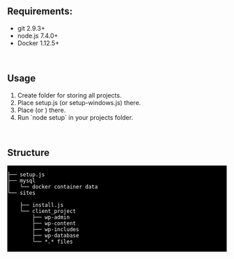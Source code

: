 <h2>Requirements:</h2>
<ul>
    <li>git 2.9.3+</li>
    <li>node.js 7.4.0+</li>
    <li>Docker 1.12.5+</li>
</ul>
<br>
<h2>Usage</h2>
<ol>
    <li>Create folder for storing all projects.</li>
    <li>Place setup.js (or setup-windows.js) there.</li>
    <li>Place <a target="_blank" href="http://git.beetroot.se/vromanenko/project-local-setup/blob/master/install.js"></a> (or <a target="_blank" href="http://git.beetroot.se/vromanenko/project-local-setup/blob/master/install-windows.js"></a>) there.</li>
    <li>Run `node setup` in your projects folder.</li>
</ol>
<br>
<h2>Structure</h2>
<pre style="background-color: #000; color: #fff;">
<code>
├── setup.js
├── mysql
│   └── docker container data
└── sites<br>
    ├── install.js
    └── client_project
        ├── wp-admin
        ├── wp-content
        ├── wp-includes
        ├── wp-database
        └── *.* files
</code>
</pre>